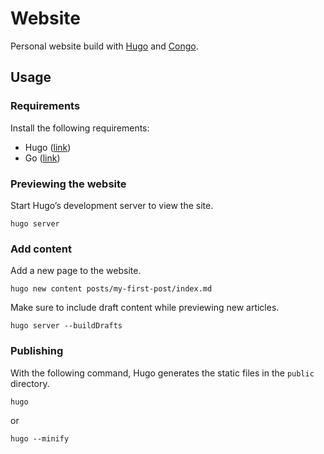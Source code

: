# Website

Personal website build with [Hugo](https://gohugo.io/) and [Congo](https://jpanther.github.io/congo/).

## Usage

### Requirements
Install the following requirements:

- Hugo  ([link](https://gohugo.io/installation/))
- Go ([link](https://golang.org/dl/))


### Previewing the website

Start Hugo’s development server to view the site.

```
hugo server
```

### Add content 

Add a new page to the website.

```
hugo new content posts/my-first-post/index.md
```

Make sure to include draft content while previewing new articles.

```
hugo server --buildDrafts
```

### Publishing

With the following command, Hugo generates the static files in the `public` directory.

```
hugo
```

or 

```
hugo --minify
```